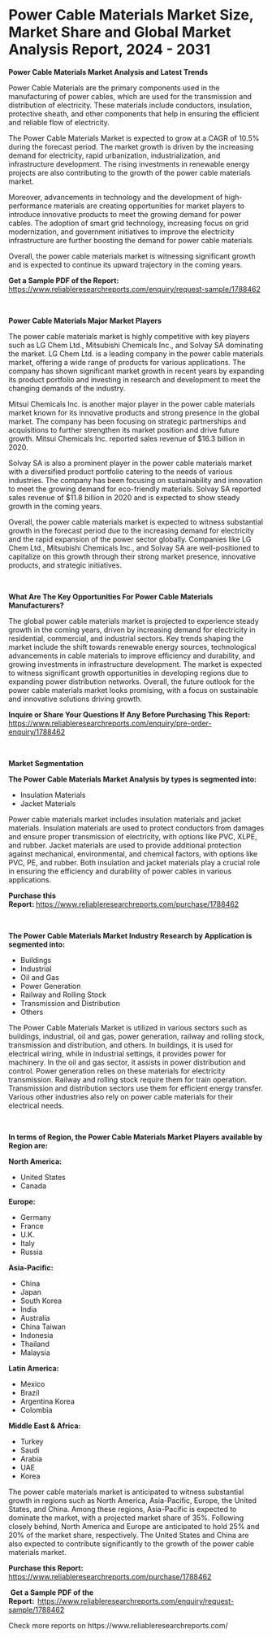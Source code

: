 <p><h1>Power Cable Materials Market Size, Market Share and Global Market Analysis Report, 2024 - 2031</h1></p><p><strong>Power Cable Materials Market Analysis and Latest Trends</strong></p>
<p><p>Power Cable Materials are the primary components used in the manufacturing of power cables, which are used for the transmission and distribution of electricity. These materials include conductors, insulation, protective sheath, and other components that help in ensuring the efficient and reliable flow of electricity.</p><p>The Power Cable Materials Market is expected to grow at a CAGR of 10.5% during the forecast period. The market growth is driven by the increasing demand for electricity, rapid urbanization, industrialization, and infrastructure development. The rising investments in renewable energy projects are also contributing to the growth of the power cable materials market.</p><p>Moreover, advancements in technology and the development of high-performance materials are creating opportunities for market players to introduce innovative products to meet the growing demand for power cables. The adoption of smart grid technology, increasing focus on grid modernization, and government initiatives to improve the electricity infrastructure are further boosting the demand for power cable materials.</p><p>Overall, the power cable materials market is witnessing significant growth and is expected to continue its upward trajectory in the coming years.</p></p>
<p><strong>Get a Sample PDF of the Report:&nbsp;</strong> <a href="https://www.reliableresearchreports.com/enquiry/request-sample/1788462">https://www.reliableresearchreports.com/enquiry/request-sample/1788462</a></p>
<p>&nbsp;</p>
<p><strong>Power Cable Materials Major Market Players</strong></p>
<p><p>The power cable materials market is highly competitive with key players such as LG Chem Ltd., Mitsubishi Chemicals Inc., and Solvay SA dominating the market. LG Chem Ltd. is a leading company in the power cable materials market, offering a wide range of products for various applications. The company has shown significant market growth in recent years by expanding its product portfolio and investing in research and development to meet the changing demands of the industry.</p><p>Mitsui Chemicals Inc. is another major player in the power cable materials market known for its innovative products and strong presence in the global market. The company has been focusing on strategic partnerships and acquisitions to further strengthen its market position and drive future growth. Mitsui Chemicals Inc. reported sales revenue of $16.3 billion in 2020.</p><p>Solvay SA is also a prominent player in the power cable materials market with a diversified product portfolio catering to the needs of various industries. The company has been focusing on sustainability and innovation to meet the growing demand for eco-friendly materials. Solvay SA reported sales revenue of $11.8 billion in 2020 and is expected to show steady growth in the coming years.</p><p>Overall, the power cable materials market is expected to witness substantial growth in the forecast period due to the increasing demand for electricity and the rapid expansion of the power sector globally. Companies like LG Chem Ltd., Mitsubishi Chemicals Inc., and Solvay SA are well-positioned to capitalize on this growth through their strong market presence, innovative products, and strategic initiatives.</p></p>
<p>&nbsp;</p>
<p><strong>What Are The Key Opportunities For Power Cable Materials Manufacturers?</strong></p>
<p><p>The global power cable materials market is projected to experience steady growth in the coming years, driven by increasing demand for electricity in residential, commercial, and industrial sectors. Key trends shaping the market include the shift towards renewable energy sources, technological advancements in cable materials to improve efficiency and durability, and growing investments in infrastructure development. The market is expected to witness significant growth opportunities in developing regions due to expanding power distribution networks. Overall, the future outlook for the power cable materials market looks promising, with a focus on sustainable and innovative solutions driving growth.</p></p>
<p><strong>Inquire or Share Your Questions If Any Before Purchasing This Report:</strong> <a href="https://www.reliableresearchreports.com/enquiry/pre-order-enquiry/1788462">https://www.reliableresearchreports.com/enquiry/pre-order-enquiry/1788462</a></p>
<p>&nbsp;</p>
<p><strong>Market Segmentation</strong></p>
<p><strong>The Power Cable Materials Market Analysis by types is segmented into:</strong></p>
<p><ul><li>Insulation Materials</li><li>Jacket Materials</li></ul></p>
<p><p>Power cable materials market includes insulation materials and jacket materials. Insulation materials are used to protect conductors from damages and ensure proper transmission of electricity, with options like PVC, XLPE, and rubber. Jacket materials are used to provide additional protection against mechanical, environmental, and chemical factors, with options like PVC, PE, and rubber. Both insulation and jacket materials play a crucial role in ensuring the efficiency and durability of power cables in various applications.</p></p>
<p><strong>Purchase this Report:&nbsp;</strong><a href="https://www.reliableresearchreports.com/purchase/1788462">https://www.reliableresearchreports.com/purchase/1788462</a></p>
<p>&nbsp;</p>
<p><strong>The Power Cable Materials Market Industry Research by Application is segmented into:</strong></p>
<p><ul><li>Buildings</li><li>Industrial</li><li>Oil and Gas</li><li>Power Generation</li><li>Railway and Rolling Stock</li><li>Transmission and Distribution</li><li>Others</li></ul></p>
<p><p>The Power Cable Materials Market is utilized in various sectors such as buildings, industrial, oil and gas, power generation, railway and rolling stock, transmission and distribution, and others. In buildings, it is used for electrical wiring, while in industrial settings, it provides power for machinery. In the oil and gas sector, it assists in power distribution and control. Power generation relies on these materials for electricity transmission. Railway and rolling stock require them for train operation. Transmission and distribution sectors use them for efficient energy transfer. Various other industries also rely on power cable materials for their electrical needs.</p></p>
<p>&nbsp;</p>
<p><strong>In terms of Region, the Power Cable Materials Market Players available by Region are:</strong></p>
<p>
    <p> <strong> North America: </strong>
        <ul>
            <li>United States</li>
            <li>Canada</li>
        </ul>
        </p> 
    <p> <strong> Europe: </strong>
        <ul>
            <li>Germany</li>
            <li>France</li>
            <li>U.K.</li>
            <li>Italy</li>
            <li>Russia</li>
        </ul>
        </p> 
    <p> <strong> Asia-Pacific: </strong>
        <ul>
            <li>China</li>
            <li>Japan</li>
            <li>South Korea</li>
            <li>India</li>
            <li>Australia</li>
            <li>China Taiwan</li>
            <li>Indonesia</li>
            <li>Thailand</li>
            <li>Malaysia</li>
        </ul>
        </p> 
    <p> <strong> Latin America: </strong>
        <ul>
            <li>Mexico</li>
            <li>Brazil</li>
            <li>Argentina Korea</li>
            <li>Colombia</li>
        </ul>
        </p> 
    <p> <strong> Middle East & Africa: </strong>
        <ul>
            <li>Turkey</li>
            <li>Saudi</li>
            <li>Arabia</li>
            <li>UAE</li>
            <li>Korea</li>
        </ul>
    </p>
    </p>
<p><p>The power cable materials market is anticipated to witness substantial growth in regions such as North America, Asia-Pacific, Europe, the United States, and China. Among these regions, Asia-Pacific is expected to dominate the market, with a projected market share of 35%. Following closely behind, North America and Europe are anticipated to hold 25% and 20% of the market share, respectively. The United States and China are also expected to contribute significantly to the growth of the power cable materials market.</p></p>
<p><strong>Purchase this Report: </strong><a href="https://www.reliableresearchreports.com/purchase/1788462">https://www.reliableresearchreports.com/purchase/1788462</a></p>
<p>&nbsp;<strong>Get a Sample PDF of the Report:&nbsp;&nbsp;</strong><a href="https://www.reliableresearchreports.com/enquiry/request-sample/1788462">https://www.reliableresearchreports.com/enquiry/request-sample/1788462</a></p>
<p><strong></strong></p>
<p>Check more reports on https://www.reliableresearchreports.com/</p>